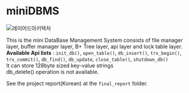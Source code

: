 # miniDBMS

![레이어드아키텍처](https://user-images.githubusercontent.com/61873510/127855543-0b762ac0-fb4b-4571-a6fe-9ca4b2748216.png)

This is the mini DataBase Management System consists of file manager layer, buffer manager layer, B+ Tree layer, api layer and lock table layer.<br>
**Available Api lists** : ```init_db()```, ```open_table()```, ```db_insert()```, ```trx_begin()```, ```trx_commit()```, ```db_find()```, ```db_update```,  ```close_table()```, ```shutdown_db()``` <br>
It can store 128byte sized key-value strings<br> 
db_delete() operation is not available.<br>

See the project report(Korean) at the ```final_report``` folder.
